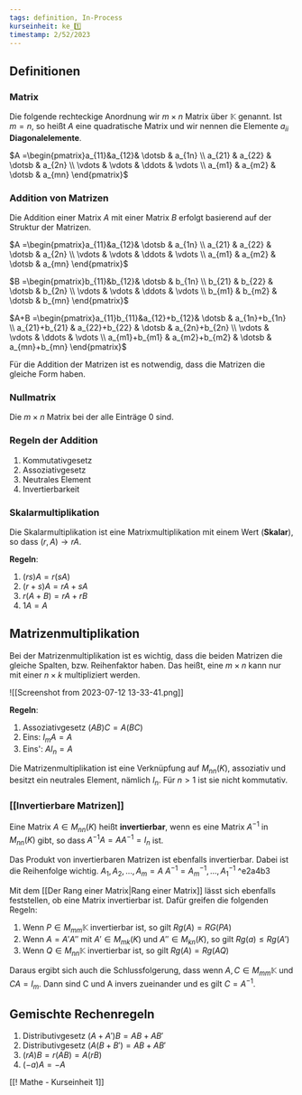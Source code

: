```yaml
---
tags: definition, In-Process
kurseinheit: ke_1️⃣
timestamp: 2/52/2023
---
```



## Definitionen
### Matrix
Die folgende rechteckige Anordnung wir $m \times n$ Matrix über $\mathbb{K}$ genannt. Ist $m=n$, so heißt $A$ eine quadratische Matrix und wir nennen die Elemente $a_{ii}$ **Diagonalelemente**.

$A =\begin{pmatrix}a_{11}&a_{12}& \dotsb & a_{1n} \\ a_{21} & a_{22} & \dotsb & a_{2n}  \\ \vdots & \vdots & \ddots & \vdots \\ a_{m1} & a_{m2} & \dotsb & a_{mn} \end{pmatrix}$

### Addition von Matrizen
Die Addition einer Matrix $A$ mit einer Matrix $B$ erfolgt basierend auf der Struktur der Matrizen.

$A =\begin{pmatrix}a_{11}&a_{12}& \dotsb & a_{1n} \\ a_{21} & a_{22} & \dotsb & a_{2n}  \\ \vdots & \vdots & \ddots & \vdots \\ a_{m1} & a_{m2} & \dotsb & a_{mn} \end{pmatrix}$


$B =\begin{pmatrix}b_{11}&b_{12}& \dotsb & b_{1n} \\ b_{21} & b_{22} & \dotsb & b_{2n}  \\ \vdots & \vdots & \ddots & \vdots \\ b_{m1} & b_{m2} & \dotsb & b_{mn} \end{pmatrix}$


$A+B =\begin{pmatrix}a_{11}b_{11}&a_{12}+b_{12}& \dotsb & a_{1n}+b_{1n} \\ a_{21}+b_{21} & a_{22}+b_{22} & \dotsb & a_{2n}+b_{2n}  \\ \vdots & \vdots & \ddots & \vdots \\ a_{m1}+b_{m1} & a_{m2}+b_{m2} & \dotsb & a_{mn}+b_{mn} \end{pmatrix}$

Für die Addition der Matrizen ist es notwendig, dass die Matrizen die gleiche Form haben.

### Nullmatrix
Die $m \times n$ Matrix bei der alle Einträge 0 sind.

### Regeln der Addition
1. Kommutativgesetz
2. Assoziativgesetz
3. Neutrales Element
4. Invertierbarkeit

### Skalarmultiplikation
Die Skalarmultiplikation ist eine Matrixmultiplikation mit einem Wert (**Skalar**), so dass $(r,A) \rightarrow rA$.

**Regeln**:
1. $(rs)A = r(sA)$
2. $(r+s)A=rA+sA$
3. $r(A+B)=rA+rB$
4. $1A=A$

## Matrizenmultiplikation
Bei der Matrizenmultiplikation ist es wichtig, dass die beiden Matrizen die gleiche Spalten, bzw. Reihenfaktor haben. Das heißt, eine $m \times n$ kann nur mit einer $n \times k$  multipliziert werden.

![[Screenshot from 2023-07-12 13-33-41.png]]

**Regeln**:
1. Assoziativgesetz $(AB)C=A(BC)$
2. Eins: $I_{m}A=A$
3. Eins': $AI_{n}=A$

Die Matrizenmultiplikation ist eine Verknüpfung auf $M_{nn}\mathbb(K)$, assoziativ und besitzt ein neutrales Element, nämlich $I_{n}$. Für $n>1$ ist sie nicht kommutativ.

### [[Invertierbare Matrizen]]
Eine Matrix $A \in M_{nn}\mathbb(K)$ heißt **invertierbar**, wenn es eine Matrix $A^{-1}$ in $M_{nn}\mathbb(K)$ gibt, so dass $A^{-1}A=AA^{-1}=I_{n}$ ist.

Das Produkt von invertierbaren Matrizen ist ebenfalls invertierbar. Dabei ist die Reihenfolge wichtig.
	$A_{1},A_{2},...,A_{m}=A$
	$A^{-1}=A_{m}^{-1},...,A_{1}^{-1}$ ^e2a4b3

Mit dem [[Der Rang einer Matrix|Rang einer Matrix]] lässt sich ebenfalls feststellen, ob eine Matrix invertierbar ist. Dafür greifen die folgenden Regeln:
1. Wenn $P \in M_{mm}\mathbb{K}$ invertierbar ist, so gilt $Rg(A)=RG(PA)$ 
2. Wenn $A=A'A''$ mit $A' \in M_{mk}\mathbb(K)$ und $A'' \in M_{kn}\mathbb(K)$, so gilt $Rg(a) \leq Rg(A')$ 
3. Wenn $Q \in M_{nn}\mathbb{K}$ invertierbar ist, so gilt $Rg(A) = Rg(AQ)$ 

Daraus ergibt sich auch die Schlussfolgerung, dass wenn $A,C \in M_{mm}\mathbb{K}$ und $CA=I_{m}$. Dann sind C und A invers zueinander und es gilt $C=A^{-1}$.

## Gemischte Rechenregeln
1. Distributivgesetz $(A+A')B=AB +AB'$
2. Distributivgesetz $(A(B+B')=AB+AB'$ 
3. $(rA)B=r(AB)=A(rB)$
4. $(-a)A=-A$



[[! Mathe - Kurseinheit 1]]